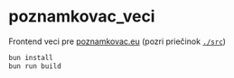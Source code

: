 # poznamkovac_veci

Frontend veci pre [poznamkovac.eu](https://poznamkovac.eu) (pozri priečinok [`./src`](./src))

```bash
bun install
bun run build
```
